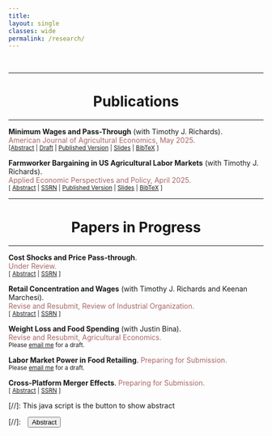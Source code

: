 ```yaml
---
title: 
layout: single
classes: wide
permalink: /research/
---
```

<br/> 

<!-- Google Tag Manager (noscript) -->
<noscript><iframe src="https://www.googletagmanager.com/ns.html?id=GTM-PNS829G"
height="0" width="0" style="display:none;visibility:hidden"></iframe></noscript>
<!-- End Google Tag Manager (noscript) -->


- - -

# <center> Publications </center>
- - -


<!-- Main Paper Entry -->
<b>Minimum Wages and Pass-Through</b> (with Timothy J. Richards).<br/>
<span style="color:#AA6666">American Journal of Agricultural Economics, May 2025.</span><br/>
<small>
[<a href="#/" onclick="visib('minwage_pt')">Abstract</a> |
  <a href="{{ site.baseurl }}{% link MW_PT.pdf %}" target="_blank">Draft</a> |
  <a href="https://onlinelibrary.wiley.com/doi/10.1111/ajae.12554" target="_blank">Published Version</a> |
  <a href="{{ site.baseurl }}{% link assets/MinWage_EARIE_2024.pdf %}" target="_blank">Slides</a> |
  <a href="#/" onclick="visib('minwage_bibtex')">BibTeX</a>
]
</small>

<!-- Abstract -->
<div id="minwage_pt" style="display: none; text-align: justify; line-height: 1.4; margin-top: 10px;">
  <small>
    Retail food prices rose dramatically in late 2021. Some argue that this “food price inflation” was due to “greedflation” or firms increasing downstream prices simply because they can. In this study, we investigate the sources of “overshifting” store-level cost shocks into downstream prices, or the apparent ability of retailers to pass along price increases that are proportionately larger than increases in cost. We use exogenous changes in minimum wages as our setting, and study how food retailers pass increases in labor costs along to consumers in the form of higher food prices. We derive a new theoretical model of retail price pass-through, and show that demand curvature, market power, and consumer search behavior each likely affect observed rates of retail price pass-through. Our structural analysis shows that, after controlling for the primary determinants of wage pass-through, market power and demand curvature explain much of the variation in cost pass-through, although general price inflation has an important role in accentuating the rate of minimum-wage pass-through. Our findings have important implications for minimum wage policy, and for understanding the role of cost shocks in food price inflation.
  </small>
</div>

<!-- BibTeX -->
<div id="minwage_bibtex" style="display: none; text-align: justify; line-height: 1.4; margin-top: 10px;">
  <small>
    <pre style="font-size: 0.8em; white-space: pre-wrap;">
@article{RichardsPaudelAJAE2025,
  title   = {Minimum Wages and Pass-Through},
  author  = {Richards, Timothy J and Paudel, Ujjwol},
  journal = {American Journal of Agricultural Economics},
  year    = {2025},
  doi     = {10.1111/ajae.12554},
  url     = {https://onlinelibrary.wiley.com/doi/10.1111/ajae.12554}
}
    </pre>
  </small>
</div>

<!-- Conference and Poster Info -->
<!-- * <small> <b>Conferences:</b> EARIE 2024 </small><br/>
* <small> <a href="https://issr.asu.edu/Fall_2023_Winners" target="_blank">A poster</a> won the first place at ASU Social Science Poster Contest in November 2023.</small>


<!-- Main Paper Entry -->
<b>Farmworker Bargaining in US Agricultural Labor Markets</b> (with Timothy J. Richards).<br/>
<span style="color:#AA6666">Applied Economic Perspectives and Policy, April 2025.</span><br/>
<small>
[ <a href="#/" onclick="visib('monop_ag')">Abstract</a> |
  <a href="https://papers.ssrn.com/sol3/papers.cfm?abstract_id=4954851" target="_blank">SSRN</a> |
  <a href="https://onlinelibrary.wiley.com/doi/10.1002/aepp.13526" target="_blank">Published Version</a> |
  <a href="{{ site.baseurl }}{% link assets/AgLabor_ETHZ_2024.pdf %}" target="_blank">Slides</a> |
  <a href="#/" onclick="visib('bargaining_bibtex')">BibTeX</a>
]
</small>

<!-- Abstract -->
<div id="monop_ag" style="display: none; text-align: justify; line-height: 1.4; margin-top: 10px;">
  <small>
    <i>"Superstar firms"</i> can be large and successful without necessarily exploiting labor market power (Autor et al. 2020). This paper examines that idea in the context of U.S. agriculture by studying how wages relate to employment surplus—defined as the gap between a worker’s value marginal product and their wage. We estimate a structural search-match-bargaining model to quantify how productivity and bargaining power determine surplus allocation. Results show average productivity of $8.67/hour, with workers capturing 24.2% of the surplus on average, and significant heterogeneity across individuals. Workers generating higher surplus tend to retain a larger share. Contrary to a "winner-take-all" narrative, our findings suggest that firms may gain more by paying higher wages, rather than extracting surplus through monopsony power.
  </small>
</div>

<!-- BibTeX -->
<div id="bargaining_bibtex" style="display: none; text-align: justify; line-height: 1.4; margin-top: 10px;">
  <small>
    <pre style="font-size: 0.8em; white-space: pre-wrap;">
@article{PaudelRichardsAEPP2025,
  title   = {Farmworker Bargaining in US Agricultural Labor Markets},
  author  = {Paudel, Ujjwol and Richards, Timothy J.},
  journal = {Applied Economic Perspectives and Policy},
  year    = {2025},
  pages   = {1--31},
  doi     = {10.1002/aepp.13526},
  url     = {https://doi.org/10.1002/aepp.13526}
}
    </pre>
  </small>
</div>

<!-- * <small> **Conferences:** AAEA 2024; ETH Zürich 2024 -->

- - -
# <center> Papers in Progress </center>
- - -

**Cost Shocks and Price Pass-through**. <br/>
<span style="color:#AA6666">Under Review.</span> <br/>
<small>[ <a href="#/" onclick="visib('mw_pt_rf')">Abstract</a> | [SSRN](https://papers.ssrn.com/sol3/papers.cfm?abstract_id=5278424) ] </small>

<div id="mw_pt_rf" style="display: none; text-align: justify; line-height: 1.2" ><small>

 The question of how firms pass changes in their input costs to consumer prices is an important and a long-standing puzzle in economics. I study this problem by exploring the impacts in retail prices due to cost shocks from increases in state minimum wage. Using spatial distribution of minimum wages in the United States, NielsenIQ's scanner transaction data from 2011-2021, and a stacked difference-indifferences research design, I find that a 10 percent increase in state minimum wage causes 1.1 to 1.5 percent increase in retail grocery prices. I also find evidence that food retailers exhibit forward-looking behavior by adjusting prices immediately after minimum wage legislation is enacted, rather than waiting until the policy is formally implemented. Additionally, I use a causal machine learning approach to examine the heterogeneity of the minimum wage price pass-through along different retailer-and market-specific covariates. I find that pass-through rates are lower among retailers with greater market share and in higher-income counties, which implies that larger firms and richer markets can absorb cost shocks better. Further, retailers with lower reliance on promotions and discounts exhibit higher pass-through, which suggests that price adjustments can also occur through changes in discounting strategies rather than solely through base price increases. My findings highlight the need for policymakers and marketing practitioners to consider the distributional effects of minimum wage policies on firms' pricing decisions.

</small><br><br/></div>

**Retail Concentration and Wages** (with Timothy J. Richards and Keenan Marchesi). <br/>
<span style="color:#AA6666">Revise and Resubmit, Review of Industrial Organization.</span> <br/>
<small>[ <a href="#/" onclick="visib('concen_wages')">Abstract</a> | [SSRN](https://papers.ssrn.com/sol3/papers.cfm?abstract_id=4815715) ] </small>

<div id="concen_wages" style="display: none; text-align: justify; line-height: 1.2" ><small>

 Antitrust policy in the U.S. now explicitly includes labor-market outcomes as measures of interest when considering the potential anticompetitive effects of mergers or acquisitions. Concentration in the food retailing industry is of particular concern due to several recent high-profile mergers, and a troubling increase in concentration at the national and local levels. We study this problem using both causal reduced-form models and a structural model of search, match, and bargaining. Our reduced-form models show no relationship between concentration and wages, but our structural model finds that concentration is associated with substantial wage suppression.

</small><br><br/></div>


**Weight Loss and Food Spending** (with Justin Bina). <br/>
<span style="color:#AA6666">Revise and Resubmit, Agricultural Economics.</span> <br/>
<small>Please <a href="mailto:paudeluj@gmail.com">email me</a> for a draft.</small>

**Labor Market Power in Food Retailing**. <span style="color:#AA6666">Preparing for Submission.</span><br/>
<small>Please <a href="mailto:paudeluj@gmail.com">email me</a> for a draft.</small>

<!-- <div id="monop_retail" style="display: none; text-align: justify; line-height: 1.2" ><small>

I study the extent and evolution of labor market power in the US food retailing sector by estimating the wedge between workers' marginal productivity and wage. Using data on a near universe of publicly trading American food retailers for the period 2004-2022, I first examine how concentration in labor markets moderates effects of state minimum wages on individual store's employment. On two proxies of labor market concentration---population density and number of establishments---I find that highly concentrated markets have more positive employment effects from minimum wages. Based on this model-free result, I hypothesize that labor oligopsony power enables food retailers in concentrated markets to maintain greater productivity-wage gaps, allowing them to absorb minimum wage increases by sacrificing some surplus while still expanding employment. To test this hypothesis, I implement a production function estimation strategy from IO literature which lets me estimate the labor markdowns or wage-productivity gaps, and understand how they differ by concentration levels. I then examine how these markdown estimates vary across years and along worker, firm, and market characteristics. 

</small><br><br/></div>

* <small> **Conferences/Seminars:** AEA-ASSA 2025; PhD-EVS 2024; ASU 2024; AAEA 2024   </small> -->


**Cross-Platform Merger Effects**. <span style="color:#AA6666">Preparing for Submission.</span><br/>
<small>[ <a href="#/" onclick="visib('platforms_mergers')">Abstract</a> | [SSRN](https://papers.ssrn.com/sol3/papers.cfm?abstract_id=4976777) ] </small>

<div id="platforms_mergers" style="display: none; text-align: justify; line-height: 1.2" ><small>

 Mergers and acquisitions tend to affect the prices and varieties offered by the merging firms. However, most of the existing research considers mergers between firms that interact on the same platform, such as between two online firms, or two firms on the same physical platform. To our knowledge, there is no empirical research on the price effects of integration across different platforms. Such cross-platform mergers likely have substantially different impacts on prices because indirect network effects are much weaker for physical firms than those that interact in low-cost environments having long-tail effects due to lower search costs and fewer constraints on physical inventory. We investigate this problem by analyzing the effects of an acquisition of a national grocery chain by a large online retailer in the United States. Our study differs from prior studies on mergers and acquisitions as the incentives to merge involve not only the usual market power and efficiency arguments, but accessing stronger, indirect network externalities as well. Because the decision to merge is endogenous, identifying merger effects is empirically difficult. We use a doubly-robust causal inference method to address this problem, and we find an evidence of a decrease in price levels in 8 out of 10 treated markets.

</small><br><br/></div>

<!-- * <small> **Conferences:** AAEA 2023; INFORMS Marketing Science 2023. </small> -->


[//]: This java script is the button to show abstract
<script>
 function visib(id) {
  var x = document.getElementById(id);
  if (x.style.display === "block") {
    x.style.display = "none";
  } else {
    x.style.display = "block";
  }
}
</script>

[//]:&emsp;<button onclick="visib('polariz')" class="btn btn--inverse btn--small">Abstract</button>
